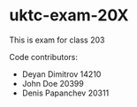 # uktc-exam-20X

This is exam for class 203

Code contributors:
- Deyan Dimitrov 14210
- John Doe 20399
- Denis Papanchev 20311
